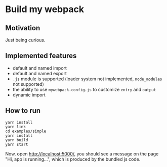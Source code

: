 # Build my webpack

## Motivation

Just being curious.

## Implemented features

- default and named import
- default and named export
- `.js` module is supported (loader system not implemented, `node_modules` not supported)
- the ability to use `mywebpack.config.js` to customize `entry` and `output`
- dynamic import

## How to run

```
yarn install
yarn link
cd examples/simple
yarn install
yarn build
yarn start
```

Now, open <http://localhost:5000/>, you should see a message on the page "Hi, app is running...", which is produced by the bundled js code.
